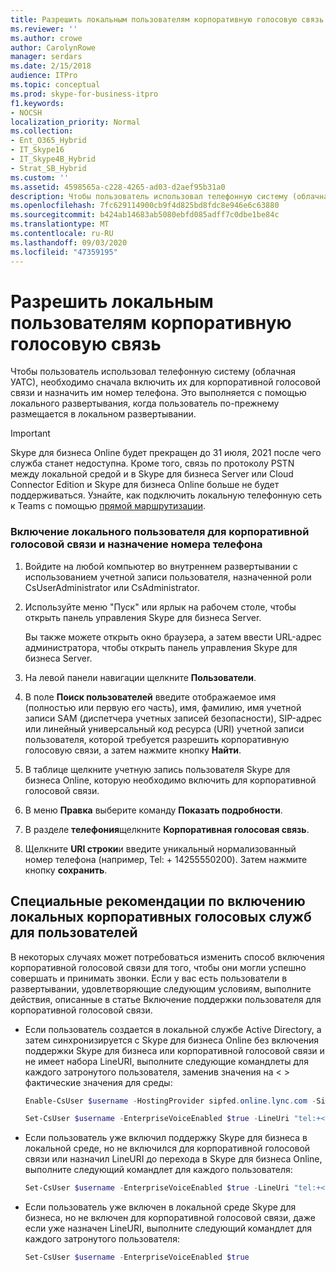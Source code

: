 ```yaml
---
title: Разрешить локальным пользователям корпоративную голосовую связь
ms.reviewer: ''
ms.author: crowe
author: CarolynRowe
manager: serdars
ms.date: 2/15/2018
audience: ITPro
ms.topic: conceptual
ms.prod: skype-for-business-itpro
f1.keywords:
- NOCSH
localization_priority: Normal
ms.collection:
- Ent_O365_Hybrid
- IT_Skype16
- IT_Skype4B_Hybrid
- Strat_SB_Hybrid
ms.custom: ''
ms.assetid: 4598565a-c228-4265-ad03-d2aef95b31a0
description: Чтобы пользователь использовал телефонную систему (облачная УАТС), необходимо сначала включить их для корпоративной голосовой связи и назначить им номер телефона. Это выполняется с помощью локального развертывания, когда пользователь по-прежнему размещается в локальном развертывании.
ms.openlocfilehash: 7fc629114900cb9f4d825bd8fdc8e946e6c63880
ms.sourcegitcommit: b424ab14683ab5080ebfd085adff7c0dbe1be84c
ms.translationtype: MT
ms.contentlocale: ru-RU
ms.lasthandoff: 09/03/2020
ms.locfileid: "47359195"
---
```

# <a name="enable-the-users-for-enterprise-voice-on-premises"></a>Разрешить локальным пользователям корпоративную голосовую связь
 
Чтобы пользователь использовал телефонную систему (облачная УАТС), необходимо сначала включить их для корпоративной голосовой связи и назначить им номер телефона. Это выполняется с помощью локального развертывания, когда пользователь по-прежнему размещается в локальном развертывании.

> [!Important]
> Skype для бизнеса Online будет прекращен до 31 июля, 2021 после чего служба станет недоступна.  Кроме того, связь по протоколу PSTN между локальной средой и в Skype для бизнеса Server или Cloud Connector Edition и Skype для бизнеса Online больше не будет поддерживаться.  Узнайте, как подключить локальную телефонную сеть к Teams с помощью [прямой маршрутизации](https://docs.microsoft.com/MicrosoftTeams/direct-routing-landing-page).
  
### <a name="to-enable-a-user-for-enterprise-voice-on-premises-and-assign-a-phone-number"></a>Включение локального пользователя для корпоративной голосовой связи и назначение номера телефона

1. Войдите на любой компьютер во внутреннем развертывании с использованием учетной записи пользователя, назначенной роли CsUserAdministrator или CsAdministrator.
    
2. Используйте меню "Пуск" или ярлык на рабочем столе, чтобы открыть панель управления Skype для бизнеса Server.
    
    Вы также можете открыть окно браузера, а затем ввести URL-адрес администратора, чтобы открыть панель управления Skype для бизнеса Server.
    
3. На левой панели навигации щелкните **Пользователи**.
    
4. В поле **Поиск пользователей** введите отображаемое имя (полностью или первую его часть), имя, фамилию, имя учетной записи SAM (диспетчера учетных записей безопасности), SIP-адрес или линейный универсальный код ресурса (URI) учетной записи пользователя, которой требуется разрешить корпоративную голосовую связи, а затем нажмите кнопку **Найти**.
    
5. В таблице щелкните учетную запись пользователя Skype для бизнеса Online, которую необходимо включить для корпоративной голосовой связи.
    
6. В меню **Правка** выберите команду **Показать подробности**.
    
7. В разделе **телефония**щелкните **Корпоративная голосовая связь**.
    
8. Щелкните **URI строки**и введите уникальный нормализованный номер телефона (например, Tel: + 14255550200). Затем нажмите кнопку **сохранить**.
    
## <a name="special-considerations-when-enabling-users-for-enterprise-voice-on-premises"></a>Специальные рекомендации по включению локальных корпоративных голосовых служб для пользователей

В некоторых случаях может потребоваться изменить способ включения корпоративной голосовой связи для того, чтобы они могли успешно совершать и принимать звонки. Если у вас есть пользователи в развертывании, удовлетворяющие следующим условиям, выполните действия, описанные в статье Включение поддержки пользователя для корпоративной голосовой связи.
  
- Если пользователь создается в локальной службе Active Directory, а затем синхронизируется с Skype для бизнеса Online без включения поддержки Skype для бизнеса или корпоративной голосовой связи и не имеет набора LineURI, выполните следующие командлеты для каждого затронутого пользователя, заменив значения на \< \> фактические значения для среды:
    
  ```powershell
  Enable-CsUser $username -HostingProvider sipfed.online.lync.com -SipAddress sip:<UserName>@<SIP Domain>
  ```

  ```powershell
  Set-CsUser $username -EnterpriseVoiceEnabled $true -LineUri "tel:+<Telephone Number>"
  ```

- Если пользователь уже включил поддержку Skype для бизнеса в локальной среде, но не включился для корпоративной голосовой связи или назначил LineURI до перехода в Skype для бизнеса Online, выполните следующий командлет для каждого пользователя:
    
  ```powershell
  Set-CsUser $username -EnterpriseVoiceEnabled $true -LineUri "tel:+<Telephone Number>"
  ```

- Если пользователь уже включен в локальной среде Skype для бизнеса, но не включен для корпоративной голосовой связи, даже если уже назначен LineURI, выполните следующий командлет для каждого затронутого пользователя:
    
  ```powershell
  Set-CsUser $username -EnterpriseVoiceEnabled $true
  ```


